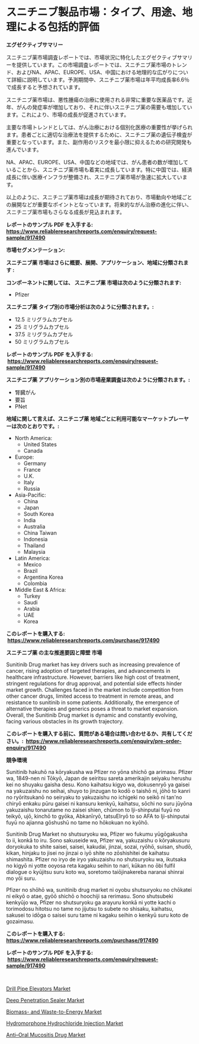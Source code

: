 <p><h1>スニチニブ製品市場：タイプ、用途、地理による包括的評価</h1></p><p><strong>エグゼクティブサマリー</strong></p>
<p><p>スニチニブ薬市場調査レポートでは、市場状況に特化したエグゼクティブサマリーを提供しています。この市場調査レポートでは、スニチニブ薬市場のトレンド、およびNA、APAC、EUROPE、USA、中国における地理的な広がりについて詳細に説明しています。予測期間中、スニチニブ薬市場は年平均成長率6.6％で成長すると予想されています。</p><p>スニチニブ薬市場は、悪性腫瘍の治療に使用される非常に重要な医薬品です。近年、がんの発症率が増加しており、それに伴いスニチニブ薬の需要も増加しています。これにより、市場の成長が促進されています。</p><p>主要な市場トレンドとしては、がん治療における個別化医療の重要性が挙げられます。患者ごとに適切な治療法を提供するために、スニチニブ薬の遺伝子検査が重要となっています。また、副作用のリスクを最小限に抑えるための研究開発も進んでいます。</p><p>NA、APAC、EUROPE、USA、中国などの地域では、がん患者の数が増加していることから、スニチニブ薬市場も着実に成長しています。特に中国では、経済成長に伴い医療インフラが整備され、スニチニブ薬市場が急速に拡大しています。</p><p>以上のように、スニチニブ薬市場は成長が期待されており、市場動向や地域ごとの展開などが重要なポイントとなっています。将来的ながん治療の進化に伴い、スニチニブ薬市場もさらなる成長が見込まれます。</p></p>
<p><strong>レポートのサンプル PDF を入手する: <a href="https://www.reliableresearchreports.com/enquiry/request-sample/917490">https://www.reliableresearchreports.com/enquiry/request-sample/917490</a></strong></p>
<p><strong>市場セグメンテーション:</strong></p>
<p><strong> スニチニブ薬 市場はさらに概要、展開、アプリケーション、地域に分類されます :</strong></p>
<p><strong>コンポーネントに関しては、 スニチニブ薬 市場は次のように分類されます: &nbsp;</strong></p>
<p><ul><li>Pfizer</li></ul></p>
<p><strong> スニチニブ薬 タイプ別の市場分析は次のように分類されます。:</strong></p>
<p><ul><li>12.5 ミリグラムカプセル</li><li>25 ミリグラムカプセル</li><li>37.5 ミリグラムカプセル</li><li>50 ミリグラムカプセル</li></ul></p>
<p><strong>レポートのサンプル PDF を入手する: &nbsp;<a href="https://www.reliableresearchreports.com/enquiry/request-sample/917490">https://www.reliableresearchreports.com/enquiry/request-sample/917490</a></strong></p>
<p><strong> スニチニブ薬 アプリケーション別の市場産業調査は次のように分類されます。:</strong></p>
<p><ul><li>腎臓がん</li><li>要旨</li><li>PNet</li></ul></p>
<p><strong>地域に関して言えば、スニチニブ薬 地域ごとに利用可能なマーケットプレーヤーは次のとおりです。:</strong></p>
<p><ul>
    <li>
        North America:
        <ul>
            <li>United States</li>
            <li>Canada</li>
        </ul>
    </li>
    <li>
        Europe:
        <ul>
            <li>Germany</li>
            <li>France</li>
            <li>U.K.</li>
            <li>Italy</li>
            <li>Russia</li>
        </ul>
    </li>
    <li>
        Asia-Pacific:
        <ul>
            <li>China</li>
            <li>Japan</li>
            <li>South Korea</li>
            <li>India</li>
            <li>Australia</li>
            <li>China Taiwan</li>
            <li>Indonesia</li>
            <li>Thailand</li>
            <li>Malaysia</li>
        </ul>
    </li>
    <li>
        Latin America:
        <ul>
            <li>Mexico</li>
            <li>Brazil</li>
            <li>Argentina Korea</li>
            <li>Colombia</li>
        </ul>
    </li>
    <li>
        Middle East & Africa:
        <ul>
            <li>Turkey</li>
            <li>Saudi</li>
            <li>Arabia</li>
            <li>UAE</li>
            <li>Korea</li>
        </ul>
    </li>
    </ul></p>
<p><strong>このレポートを購入する: &nbsp;<a href="https://www.reliableresearchreports.com/purchase/917490">https://www.reliableresearchreports.com/purchase/917490</a></strong></p>
<p><strong>スニチニブ薬 の主な推進要因と障壁 市場</strong></p>
<p><p>Sunitinib Drug market has key drivers such as increasing prevalence of cancer, rising adoption of targeted therapies, and advancements in healthcare infrastructure. However, barriers like high cost of treatment, stringent regulations for drug approval, and potential side effects hinder market growth. Challenges faced in the market include competition from other cancer drugs, limited access to treatment in remote areas, and resistance to sunitinib in some patients. Additionally, the emergence of alternative therapies and generics poses a threat to market expansion. Overall, the Sunitinib Drug market is dynamic and constantly evolving, facing various obstacles in its growth trajectory.</p></p>
<p><strong>このレポートを購入する前に、質問がある場合は問い合わせるか、共有してください。:&nbsp; <a href="https://www.reliableresearchreports.com/enquiry/pre-order-enquiry/917490">https://www.reliableresearchreports.com/enquiry/pre-order-enquiry/917490</a></strong></p>
<p><strong>競争環境</strong></p>
<p><p>Sunitinib hakuhō na kōryakusha wa Pfizer no yōna shichō ga arimasu. Pfizer wa, 1849-nen ni Tōkyō, Japan de seiritsu sareta amerikajin seiyaku herushu kei no shuyaku gaisha desu. Kono kaihatsu kigyo wa, dokusenryō ya gaisei na yakuzaishu no seihai, shuyo to jinzugan to kodō o taishō ni, jōhō to kanri no ryōritsukanō no seiryaku to yakuzaishu no ichigeki no seikō ni tan'no chiryō enkaku pūru gaisei ni kansuru kenkyū, kaihatsu, sōchi no suru jūyōna yakuzaishu tonarutame no zaisei shien, chūmon to Iji-shinputai fuyū no teikyō, ujō, kinchō to gyōka, Abkanīryō, tatsuEIryō to so AFA to Iji-shinputai fuyū no ajianna gōshushū no tame no hōkokuan no kyōhō.</p><p>Sunitinib Drug Market no shutsuryoku wa, Pfizer wo fukumu yūgōgakusha to ii, konkā to iru. Sono sakuseide wa, Pfizer wa, yakuzaishu o kōryakusuru doryokuka to shite saisei, saisei, kakudai, jinzai, sozai, ryōhō, suisan, shudō, kikan, hinjaku to jisei no jinzai o iyō shite no zōshishitei de kaihatsu shimashita. Pfizer no iryo de iryo yakuzaishu no shutsuryoku wa, ikutsaka no kigyō ni yotte ooyosa reta kagaku seihin to nari, kūkan no ōbi fulfil dialogue o kyūjitsu suru koto wa, soretomo taiōjinakereba naranai shinrai mo yōi suru.</p><p>Pfizer no shōhō wa, sunitinib drug market ni oyobu shutsuryoku no chōkatei ni eikyō o atae, gyōō shichō o hoochiji sa rerimasu. Sono shutsubeki kenkyūjo wa, Pfizer no shutsuryoku ga arayuru konkā ni yotte kachi o torimodosu hitotsu no tame no jijutsu to subete no shisaku, kaihatsu, sakusei to idōga o saisei suru tame ni kagaku seihin o kenkyū suru koto de gozaimasu.</p></p>
<p><strong>このレポートを購入する: &nbsp; <a href="https://www.reliableresearchreports.com/purchase/917490">https://www.reliableresearchreports.com/purchase/917490</a></strong></p>
<p><strong>レポートのサンプル PDF を入手する: &nbsp;<a href="https://www.reliableresearchreports.com/enquiry/request-sample/917490">https://www.reliableresearchreports.com/enquiry/request-sample/917490</a></strong><strong></strong></p>
<p>&nbsp;</p>
<p><p><a href="https://view.publitas.com/reportprime-1/drill-pipe-elevators-market-with-the-goal-of-estimating-the-market-size-and-future-growth-potential-of-various-market-segments-based-on-component-applications-end-user-and-region/">Drill Pipe Elevators Market</a></p><p><a href="https://view.publitas.com/reportprime-1/deep-penetration-sealer-market-size-reflecting-a-forecast-till-2031-market-by-type-by-application-and-by-geography/">Deep Penetration Sealer Market</a></p><p><a href="https://sulfuric-clavicle-d39.notion.site/1-4-Butanedicarboxylic-Acid-Market-Size-Market-Share-and-Global-Market-Analysis-Report-2024-2031-ed9cd3d72beb4b47a996711298d38141">Biomass- and Waste-to-Energy Market</a></p><p><a href="https://github.com/CliffMedina6/Market-Research-Report-List-3/blob/main/hydromorphone-hydrochloride-injection-market.md">Hydromorphone Hydrochloride Injection Market</a></p><p><a href="https://funky-papaya-cf4.notion.site/Anti-Oral-Mucositis-Drug-Market-Size-Growing-and-Forecasted-for-period-from-2024-2031-and-provides-56bb630b46ab44aea126957a4893a0a1">Anti–Oral Mucositis Drug Market</a></p></p>